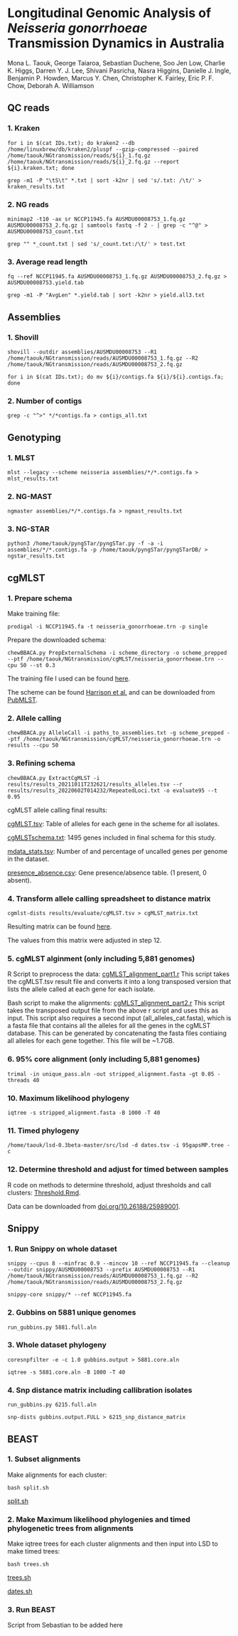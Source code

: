 # Longitudinal Genomic Analysis of *Neisseria gonorrhoeae* Transmission Dynamics in Australia

Mona L. Taouk, George Taiaroa, Sebastian Duchene, Soo Jen Low, Charlie K. Higgs, Darren Y. J. Lee, Shivani Pasricha, Nasra Higgins, Danielle J. Ingle, Benjamin P. Howden, Marcus Y. Chen, Christopher K. Fairley, Eric P. F. Chow, Deborah A. Williamson



## QC reads 

### 1. Kraken
`for i in $(cat IDs.txt); do kraken2 --db /home/linuxbrew/db/kraken2/pluspf --gzip-compressed --paired /home/taouk/NGtransmission/reads/${i}_1.fq.gz /home/taouk/NGtransmission/reads/${i}_2.fq.gz --report ${i}.kraken.txt; done`

`grep -m1 -P "\tS\t" *.txt | sort -k2nr | sed 's/.txt: /\t/' > kraken_results.txt`

### 2. NG reads
`minimap2 -t10 -ax sr NCCP11945.fa AUSMDU00008753_1.fq.gz AUSMDU00008753_2.fq.gz | samtools fastq -f 2 - | grep -c "^@" > AUSMDU00008753_count.txt`

`grep "" *_count.txt | sed 's/_count.txt:/\t/' > test.txt`

### 3. Average read length
`fq --ref NCCP11945.fa AUSMDU00008753_1.fq.gz AUSMDU00008753_2.fq.gz > AUSMDU00008753.yield.tab`

`grep -m1 -P "AvgLen" *.yield.tab | sort -k2nr > yield.all3.txt`

## Assemblies

### 1. Shovill
`shovill --outdir assemblies/AUSMDU00008753 --R1 /home/taouk/NGtransmission/reads/AUSMDU00008753_1.fq.gz --R2 /home/taouk/NGtransmission/reads/AUSMDU00008753_2.fq.gz`

`for i in $(cat IDs.txt); do mv ${i}/contigs.fa ${i}/${i}.contigs.fa; done`

### 2. Number of contigs
`grep -c "^>" */*contigs.fa > contigs_all.txt`

## Genotyping

### 1. MLST
`mlst --legacy --scheme neisseria assemblies/*/*.contigs.fa > mlst_results.txt`

### 2. NG-MAST
`ngmaster assemblies/*/*.contigs.fa > ngmast_results.txt` 

### 3. NG-STAR
`python3 /home/taouk/pyngSTar/pyngSTar.py -f -a -i assemblies/*/*.contigs.fa -p /home/taouk/pyngSTar/pyngSTarDB/ > ngstar_results.txt`

## cgMLST

### 1. Prepare schema
Make training file:

`prodigal -i NCCP11945.fa -t neisseria_gonorrhoeae.trn -p single`

Prepare the downloaded schema:

`chewBBACA.py PrepExternalSchema -i scheme_directory -o scheme_prepped --ptf /home/taouk/NGtransmission/cgMLST/neisseria_gonorrhoeae.trn --cpu 50 --st 0.3`

The training file I used can be found <a href="https://github.com/mtaouk/Neisseria_gonorrhoeae_transmission_Australia/blob/main/cgMLST/neisseria_gonorrhoeae.trn" title="Here">here</a>.

The scheme can be found <a href="https://doi: 10.1093/infdis/jiaa002" title="Harrison et al.">Harrison et al.</a> and can be downloaded from <a href="https://pubmlst.org/bigsdb?db=pubmlst_neisseria_seqdef&page=schemeInfo&scheme_id=62" title="PubMLST">PubMLST</a>.

### 2. Allele calling
`chewBBACA.py AlleleCall -i paths_to_assemblies.txt -g scheme_prepped --ptf /home/taouk/NGtransmission/cgMLST/neisseria_gonorrhoeae.trn -o results --cpu 50`

### 3. Refining schema 
`chewBBACA.py ExtractCgMLST -i results/results_20211011T232621/results_alleles.tsv --r results/results_20220602T014232/RepeatedLoci.txt -o evaluate95 --t 0.95` 

cgMLST allele calling final results:

<a href="https://github.com/mtaouk/Neisseria_gonorrhoeae_transmission_Australia/blob/main/cgMLST/Results/cgMLST.tsv">cgMLST.tsv</a>: Table of alleles for each gene in the scheme for all isolates.

<a href="https://github.com/mtaouk/Neisseria_gonorrhoeae_transmission_Australia/blob/main/cgMLST/Results/cgMLSTschema.txt">cgMLSTschema.txt</a>: 1495 genes included in final schema for this study.

<a href="https://github.com/mtaouk/Neisseria_gonorrhoeae_transmission_Australia/blob/main/cgMLST/Results/mdata_stats.tsv">mdata_stats.tsv</a>: Number of and percentage of uncalled genes per genome in the dataset. 

<a href="https://github.com/mtaouk/Neisseria_gonorrhoeae_transmission_Australia/blob/main/cgMLST/Results/presence_absence.csv">presence_absence.csv</a>: Gene presence/absence table. (1 present, 0 absent).

### 4. Transform allele calling spreadsheet to distance matrix
`cgmlst-dists results/evaluate/cgMLST.tsv > cgMLST_matrix.txt` 

Resulting matrix can be found <a href="https://github.com/mtaouk/Neisseria_gonorrhoeae_transmission_Australia/blob/main/cgMLST/Results/cgMLST_matrix.csv.zip">here</a>.

The values from this matrix were adjusted in step 12.  


### 5. cgMLST alginment (only including 5,881 genomes)
R Script to preprocess the data: <a href="https://github.com/mtaouk/Neisseria_gonorrhoeae_transmission_Australia/blob/main/cgMLST/cgMLST_alignment_part1.r">cgMLST_alignment_part1.r</a>
This script takes the cgMLST.tsv result file and converts it into a long transposed version that lists the allele called at each gene for each isolate.

Bash script to make the alignments: <a href="https://github.com/mtaouk/Neisseria_gonorrhoeae_transmission_Australia/blob/main/cgMLST/cgMLST_alignment_part2.r">cgMLST_alignment_part2.r</a>
This script takes the transposed output file from the above r script and uses this as input. This script also requires a second input (all_alleles_cat.fasta), which is a fasta file that contains all the alleles for all the genes in the cgMLST database. This can be generated by concatenating the fasta files contiaing all alleles for each gene together. This file will be ~1.7GB.

### 6. 95% core alignment (only including 5,881 genomes)
`trimal -in unique_pass.aln -out stripped_alignment.fasta -gt 0.05 -threads 40`

### 10. Maximum likelihood phylogeny
`iqtree -s stripped_alignment.fasta -B 1000 -T 40`

### 11. Timed phylogeny
`/home/taouk/lsd-0.3beta-master/src/lsd -d dates.tsv -i 95gapsMP.tree -c`

### 12. Determine threshold and adjust for timed between samples

R code on methods to determine threshold, adjust thresholds and call clusters: <a href="https://github.com/mtaouk/Neisseria_gonorrhoeae_transmission_Australia/blob/main/cgMLST/Threshold.Rmd" title="Threshold.Rmd">Threshold.Rmd</a>.

Data can be downloaded from <a href="https://doi.org/10.26188/25989001">doi.org/10.26188/25989001</a>.

## Snippy

### 1. Run Snippy on whole dataset
`snippy --cpus 8 --minfrac 0.9 --mincov 10 --ref NCCP11945.fa --cleanup --outdir snippy/AUSMDU00008753 --prefix AUSMDU00008753 --R1 /home/taouk/NGtransmission/reads/AUSMDU00008753_1.fq.gz --R2 /home/taouk/NGtransmission/reads/AUSMDU00008753_2.fq.gz`

`snippy-core snippy/* --ref NCCP11945.fa`

### 2. Gubbins on 5881 unique genomes
`run_gubbins.py 5881.full.aln`

### 3. Whole dataset phylogeny
`coresnpfilter -e -c 1.0 gubbins.output > 5881.core.aln`

`iqtree -s 5881.core.aln -B 1000 -T 40`

### 4. Snp distance matrix including callibration isolates
`run_gubbins.py 6215.full.aln`

`snp-dists gubbins.output.FULL > 6215_snp_distance_matrix`

## BEAST

### 1. Subset alignments
Make alignments for each cluster:

`bash split.sh`

<a href="https://github.com/mtaouk/Neisseria_gonorrhoeae_transmission_Australia/blob/main/Timed_trees/split.sh" title="split.sh">split.sh</a>

### 2. Make Maximum likelihood phylogenies and timed phylogenetic trees from alignments
Make iqtree trees for each cluster alignments and then input into LSD to make timed trees:

`bash trees.sh`

<a href="https://github.com/mtaouk/Neisseria_gonorrhoeae_transmission_Australia/blob/main/Timed_trees/trees.sh" title="trees.sh">trees.sh</a>

<a href="https://github.com/mtaouk/Neisseria_gonorrhoeae_transmission_Australia/blob/main/Timed_trees/dates.sh" title="here">dates.sh</a>

### 3. Run BEAST 
Script from Sebastian to be added here

